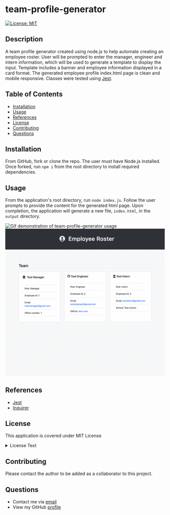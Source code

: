 # team-profile-generator

[![License: MIT](https://img.shields.io/badge/License-MIT-yellow.svg)](https://opensource.org/licenses/MIT)

## Description

A team profile generator created using node.js to help automate creating an employee roster. User will be prompted to enter the manager, engineer and intern information, which will be used to generate a template to display the input. Template includes a banner and employee information displayed in a card format. The generated employee profile index.html page is clean and mobile responsive. Classes were tested using [Jest](https://www.npmjs.com/package/jest). 

## Table of Contents

- [Installation](#Installation)
- [Usage](#Usage)
- [References](#References)
- [License](#license)
- [Contributing](#Contributing)
- [Questions](#Questions)

## Installation

From GitHub, fork or clone the repo. The user must have Node.js installed. Once forked, run `npm i` from the root directory to install required dependencies.

## Usage

From the application's root directory, run `node index.js`. Follow the user prompts to provide the content for the generated html page. Upon completion, the application will generate a new file, `index.html`, in the `output` directory.

![Gif demonstration of team-profile-generator usage](dist/lib/images/employee-roster-demo.gif)
![html generated output page for employee roster](dist/lib/images/team-profile-generator-screenshot.png)

## References

- [Jest](https://www.npmjs.com/package/jest)
- [Inquirer](https://www.npmjs.com/package/inquirer)

## License

This application is covered under MIT License

  <details>
    <summary>
      License Text
    </summary> 
 
  Copyright (c) 2022 a-donati
  
  Permission is hereby granted, free of charge, to any person obtaining a copy
  of this software and associated documentation files (the "Software"), to deal
  in the Software without restriction, including without limitation the rights
  to use, copy, modify, merge, publish, distribute, sublicense, and/or sell
  copies of the Software, and to permit persons to whom the Software is
  furnished to do so, subject to the following conditions:
        
  The above copyright notice and this permission notice shall be included in all
  copies or substantial portions of the Software.
        
  THE SOFTWARE IS PROVIDED "AS IS", WITHOUT WARRANTY OF ANY KIND, EXPRESS OR
  IMPLIED, INCLUDING BUT NOT LIMITED TO THE WARRANTIES OF MERCHANTABILITY,
  FITNESS FOR A PARTICULAR PURPOSE AND NONINFRINGEMENT. IN NO EVENT SHALL THE
  AUTHORS OR COPYRIGHT HOLDERS BE LIABLE FOR ANY CLAIM, DAMAGES OR OTHER
  LIABILITY, WHETHER IN AN ACTION OF CONTRACT, TORT OR OTHERWISE, ARISING FROM,
  OUT OF OR IN CONNECTION WITH THE SOFTWARE OR THE USE OR OTHER DEALINGS IN THE
  SOFTWARE.

  </details>


## Contributing

Please contact the author to be added as a collaborator to this project.

## Questions

- Contact me via [email](mailto:angeladonati93@gmail.com)
- View my GitHub [profile](http://www.github.com/a-donati)
